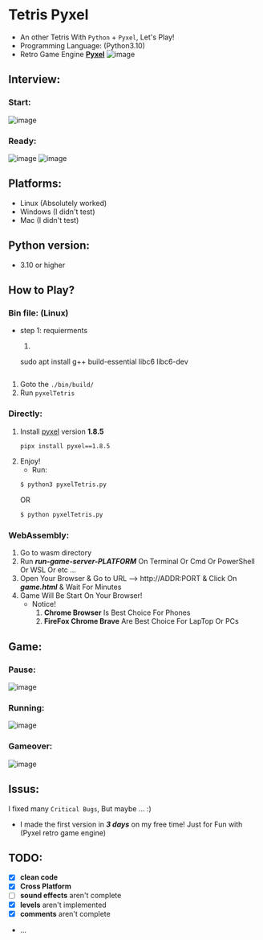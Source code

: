 # Tetris Pyxel
- An other Tetris With `Python` + `Pyxel`, Let's Play!
- Programming Language: (Python3.10)
- Retro Game Engine **[Pyxel](https://github.com/kitao/pyxel)**
![image](https://github.com/mehrdad-mixtape/Tetris_Pyxel/blob/master/images/index.png)

## Interview:
### Start:
![image](https://github.com/mehrdad-mixtape/Tetris_Pyxel/blob/master/images/index1.png)
### Ready:
![image](https://github.com/mehrdad-mixtape/Tetris_Pyxel/blob/master/images/index2.png)
![image](https://github.com/mehrdad-mixtape/Tetris_Pyxel/blob/master/images/index3.png)


## Platforms:
- Linux (Absolutely worked)
- Windows (I didn't test)
- Mac (I didn't test)

## Python version:
- 3.10 or higher

## How to Play?
### Bin file: (Linux)
- step 1: requierments
	1. ```bash
	sudo apt install g++ build-essential libc6 libc6-dev
	```
1. Goto the `./bin/build/`
2. Run `pyxelTetris`

### Directly:
1. Install [pyxel](https://github.com/kitao/pyxel) version **1.8.5** 
    ```bash
    pipx install pyxel==1.8.5
    ```
2. Enjoy!
    - Run:
    ```bash
    $ python3 pyxelTetris.py
    ```
    OR
    ```bash
    $ python pyxelTetris.py
    ```
### WebAssembly:
1. Go to wasm directory
2. Run ***run-game-server-PLATFORM*** On Terminal Or Cmd Or PowerShell Or WSL Or etc ...
3. Open Your Browser & Go to URL --> http://ADDR:PORT & Click On ***game.html*** & Wait For Minutes
4. Game Will Be Start On Your Browser!
    - Notice!
        1. **Chrome Browser** Is Best Choice For Phones
        2. **FireFox Chrome Brave** Are Best Choice For LapTop Or PCs

## Game:
### Pause:
![image](https://github.com/mehrdad-mixtape/Tetris_Pyxel/blob/master/images/index4.png)
### Running:
![image](https://github.com/mehrdad-mixtape/Tetris_Pyxel/blob/master/images/index5.png)
### Gameover:
![image](https://github.com/mehrdad-mixtape/Tetris_Pyxel/blob/master/images/index6.png)

## Issus:
I fixed many `Critical Bugs`, But maybe ... :)
- I made the first version in ***3 days*** on my free time! Just for Fun with (Pyxel retro game engine)

## TODO:
- [x] **clean code**
- [x] **Cross Platform**
- [ ] **sound effects** aren't complete
- [x] **levels** aren't implemented
- [x] **comments** aren't complete
- ...
